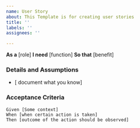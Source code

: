 ```yaml
---
name: User Story
about: This Template is for creating user stories
title: ''
labels: ''
assignees: ''

---
```


**As a** [role]
**I need** [function]
**So that** [benefit]

### Details and Assumptions


* [ document what you know]


### Acceptance Criteria


```gherkin
Given [Some context]
When [when certain action is taken]
Then [outcome of the action should be observed]
```
